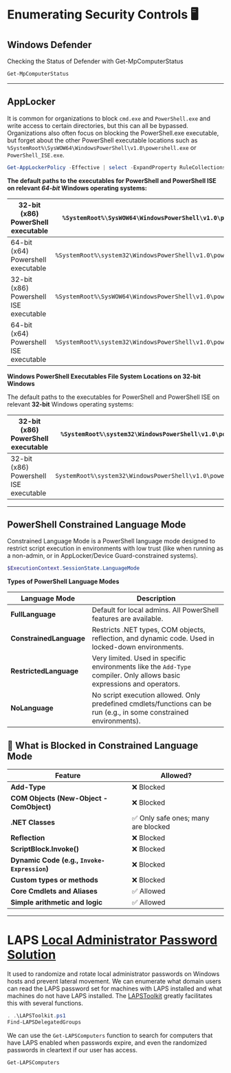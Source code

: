 # Enumerating Security Controls 🖥️
## Windows Defender
Checking the Status of Defender with Get-MpComputerStatus
```powershell
Get-MpComputerStatus
```
---

## AppLocker
It is common for organizations to block `cmd.exe` and `PowerShell.exe` and write access to certain directories, but this can all be bypassed. Organizations also often focus on blocking the PowerShell.exe executable, but forget about the other PowerShell executable locations such as `%SystemRoot%\SysWOW64\WindowsPowerShell\v1.0\powershell.exe` or `PowerShell_ISE.exe`. 

```powershell
Get-AppLockerPolicy -Effective | select -ExpandProperty RuleCollections
```
**The default paths to the executables for PowerShell and PowerShell ISE on relevant _64-bit_ Windows operating systems:**

| 32-bit (x86) PowerShell executable     | `%SystemRoot%\SysWOW64\WindowsPowerShell\v1.0\powershell.exe`     |
| -------------------------------------- | ----------------------------------------------------------------- |
| 64-bit (x64) Powershell executable     | `%SystemRoot%\system32\WindowsPowerShell\v1.0\powershell.exe`     |
| 32-bit (x86) Powershell ISE executable | `%SystemRoot%\SysWOW64\WindowsPowerShell\v1.0\powershell_ise.exe` |
| 64-bit (x64) Powershell ISE executable | `%SystemRoot%\system32\WindowsPowerShell\v1.0\powershell_ise.exe` |

**Windows PowerShell Executables File System Locations on 32-bit Windows**

The default paths to the executables for PowerShell and PowerShell ISE on relevant **32-bit** Windows operating systems:

| 32-bit (x86) PowerShell executable     | `%SystemRoot%\system32\WindowsPowerShell\v1.0\powershell.exe`    |
| -------------------------------------- | ---------------------------------------------------------------- |
| 32-bit (x86) Powershell ISE executable | `SystemRoot%\system32\WindowsPowerShell\v1.0\powershell_ise.exe` |

---

## PowerShell Constrained Language Mode
Constrained Language Mode is a PowerShell language mode designed to restrict script execution in environments with low trust (like when running as a non-admin, or in AppLocker/Device Guard-constrained systems).
```powershell
$ExecutionContext.SessionState.LanguageMode
```
**Types of PowerShell Language Modes**

|Language Mode|Description|
|---|---|
|**FullLanguage**|Default for local admins. All PowerShell features are available.|
|**ConstrainedLanguage**|Restricts .NET types, COM objects, reflection, and dynamic code. Used in locked-down environments.|
|**RestrictedLanguage**|Very limited. Used in specific environments like the `Add-Type` compiler. Only allows basic expressions and operators.|
|**NoLanguage**|No script execution allowed. Only predefined cmdlets/functions can be run (e.g., in some constrained environments).|

## 🚫 **What is Blocked in Constrained Language Mode**

|Feature|Allowed?|
|---|---|
|**Add-Type**|❌ Blocked|
|**COM Objects (New-Object -ComObject)**|❌ Blocked|
|**.NET Classes**|✅ Only safe ones; many are blocked|
|**Reflection**|❌ Blocked|
|**ScriptBlock.Invoke()**|❌ Blocked|
|**Dynamic Code (e.g., `Invoke-Expression`)**|❌ Blocked|
|**Custom types or methods**|❌ Blocked|
|**Core Cmdlets and Aliases**|✅ Allowed|
|**Simple arithmetic and logic**|✅ Allowed|

---

# LAPS [Local Administrator Password Solution](https://www.microsoft.com/en-us/download/details.aspx?id=46899)

It used to randomize and rotate local administrator passwords on Windows hosts and prevent lateral movement. We can enumerate what domain users can read the LAPS password set for machines with LAPS installed and what machines do not have LAPS installed.
The [LAPSToolkit](https://github.com/leoloobeek/LAPSToolkit) greatly facilitates this with several functions.
```powershell
. .\LAPSToolkit.ps1
Find-LAPSDelegatedGroups
```
We can use the `Get-LAPSComputers` function to search for computers that have LAPS enabled when passwords expire, and even the randomized passwords in cleartext if our user has access.
```powershell
Get-LAPSComputers
```

